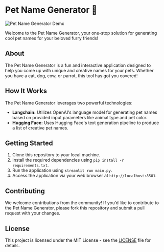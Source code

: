 # Pet Name Generator 🐾

![Pet Name Generator Demo](https://github.com/aayushpandey8000/Pet_Name_Generator/blob/main/pet/pet_gif.gif)

Welcome to the Pet Name Generator, your one-stop solution for generating cool pet names for your beloved furry friends!

## About

The Pet Name Generator is a fun and interactive application designed to help you come up with unique and creative names for your pets. Whether you have a cat, dog, cow, or parrot, this tool has got you covered!

## How It Works

The Pet Name Generator leverages two powerful technologies:

- **Langchain:** Utilizes OpenAI's language model for generating pet names based on provided input parameters like animal type and pet color.
- **Hugging Face:** Uses Hugging Face's text generation pipeline to produce a list of creative pet names.

## Getting Started

1. Clone this repository to your local machine.
2. Install the required dependencies using `pip install -r requirements.txt`.
3. Run the application using `streamlit run main.py`.
4. Access the application via your web browser at `http://localhost:8501`.



## Contributing

We welcome contributions from the community! If you'd like to contribute to the Pet Name Generator, please fork this repository and submit a pull request with your changes.


## License

This project is licensed under the MIT License - see the [LICENSE](LICENSE) file for details.

